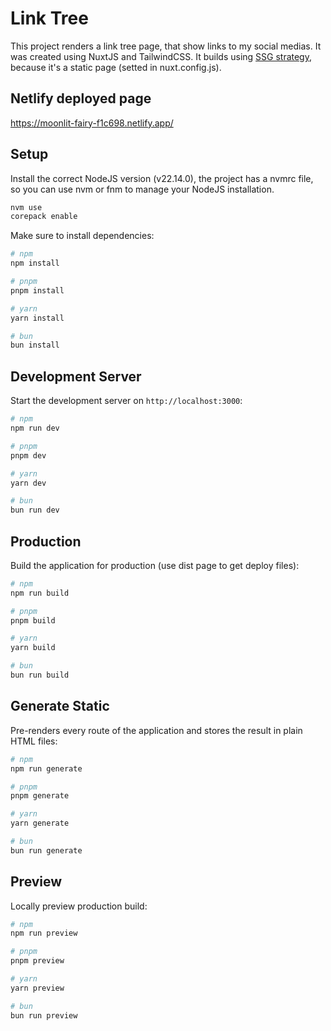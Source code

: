 # Link Tree

This project renders a link tree page, that show links to my social medias. It was created using NuxtJS and TailwindCSS. It builds using [SSG strategy](https://en.wikipedia.org/wiki/Static_site_generator), because it's a static page (setted in nuxt.config.js).

## Netlify deployed page

https://moonlit-fairy-f1c698.netlify.app/

## Setup

Install the correct NodeJS version (v22.14.0), the project has a nvmrc file, so you can use nvm or fnm to manage your NodeJS installation.

```bash
nvm use
corepack enable
```

Make sure to install dependencies:

```bash
# npm
npm install

# pnpm
pnpm install

# yarn
yarn install

# bun
bun install
```

## Development Server

Start the development server on `http://localhost:3000`:

```bash
# npm
npm run dev

# pnpm
pnpm dev

# yarn
yarn dev

# bun
bun run dev
```

## Production

Build the application for production (use dist page to get deploy files):

```bash
# npm
npm run build

# pnpm
pnpm build

# yarn
yarn build

# bun
bun run build
```

## Generate Static

Pre-renders every route of the application and stores the result in plain HTML files:

```bash
# npm
npm run generate

# pnpm
pnpm generate

# yarn
yarn generate

# bun
bun run generate
```

## Preview

Locally preview production build:

```bash
# npm
npm run preview

# pnpm
pnpm preview

# yarn
yarn preview

# bun
bun run preview
```
